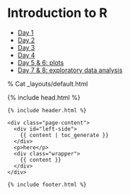 # Introduction to R

* [Day 1](day1.md)
* [Day 2](day2.md)
* [Day 3](day3.md)
* [Day 4](day4.md)
* [Day 5 & 6: plots](day56_plots.md)
* [Day 7 & 8: exploratory data analysis](day78_exploratory.md)

% Cat _layouts/default.html
<!DOCTYPE html>
<html>

  {% include head.html %}

  <body>

    {% include header.html %}

    <div class="page-content">
      <div id="left-side">
        {{ content | toc_generate }}
      </div>
      <p>here</p>
      <div class="wrapper">
        {{ content }}
      </div>
    </div>

    {% include footer.html %}

  </body>

</html>

